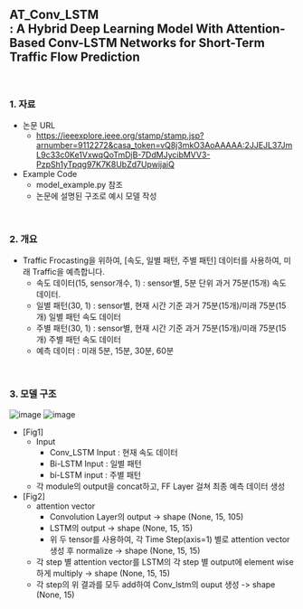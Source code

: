 ## AT_Conv_LSTM </br>: A Hybrid Deep Learning Model With Attention-Based Conv-LSTM Networks for Short-Term Traffic Flow Prediction

</br>


### 1. 자료
 - 논문 URL
   - https://ieeexplore.ieee.org/stamp/stamp.jsp?arnumber=9112272&casa_token=vQ8j3mkO3AoAAAAA:2JJEJL37JmL9c33c0Ke1VxwqQoTmDjB-7DdMJycibMVV3-PzpSh1yTpqg97K7K8UbZd7UpwijaiQ
 - Example Code
   - model_example.py 참조
   - 논문에 설명된 구조로 예시 모델 작성  
</br>

### 2. 개요
 - Traffic Frocasting을 위하여, [속도, 일별 패턴, 주별 패턴] 데이터를 사용하여, 미래 Traffic을 예측합니다.
   - 속도 데이터(15, sensor개수, 1) : sensor별, 5분 단위 과거 75분(15개) 속도 데이터.
   - 일별 패턴(30, 1) : sensor별, 현재 시간 기준 과거 75분(15개)/미래 75분(15개) 일별 패턴 속도 데이터 
   - 주별 패턴(30, 1) : sensor별, 현재 시간 기준 과거 75분(15개)/미래 75분(15개) 주별 패턴 속도 데이터 </br> 
   - 예측 데이터 : 미래 5분, 15분, 30분, 60분

</br>

### 3. 모델 구조
![image](https://user-images.githubusercontent.com/87812424/128858004-b4dbdac8-aed0-4481-97df-cb506acfd0cc.png)
![image](https://user-images.githubusercontent.com/87812424/128858098-3a8111c3-3df1-4ac9-b855-7df8b9b45259.png)
 - [Fig1]
   - Input
     - Conv_LSTM Input : 현재 속도 데이터
     - Bi-LSTM Input : 일별 패턴
     - bi-LSTM input : 주별 패턴
   - 각 module의 output을 concat하고, FF Layer 걸쳐 최종 예측 데이터 생성
 - [Fig2]
   - attention vector
     - Convolution Layer의 output -> shape (None, 15, 105)
     - LSTM의 output -> shape (None, 15, 15)
     - 위 두 tensor를 사용하여, 각 Time Step(axis=1) 별로 attention vector 생성 후 normalize -> shape (None, 15, 15) 
   - 각 step 별 attention vector를 LSTM의 각 step 별 output에 element wise하게 multiply -> shape (None, 15, 15)
   - 각 step의 위 결과를 모두 add하여 Conv_lstm의 ouput 생성 -> shape (None, 15)


